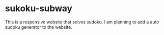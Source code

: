 # sukoku-subway
This is a responsive website that solves sudoku.
I am planning to add a auto sudoku generator to the website.
